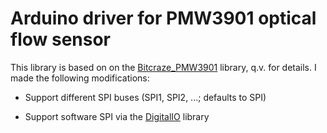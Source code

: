 # Arduino driver for PMW3901 optical flow sensor

This library is based on on the [Bitcraze_PMW3901](Bitcraze_PMW3901) library, q.v. for details.  I made
the following modifications:

* Support different SPI buses (SPI1, SPI2, ...; defaults to SPI)

* Support software SPI via the [DigitalIO](https://github.com/greiman/DigitalIO) library
